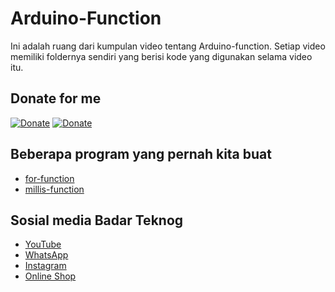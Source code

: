 # Arduino-Function 
Ini adalah ruang dari kumpulan video tentang Arduino-function. Setiap video memiliki foldernya sendiri yang berisi kode yang digunakan selama video itu.

## Donate for me 

[![Donate](https://img.shields.io/badge/Donate-Dana-green.svg)](https://link.dana.id/qr/dh6jn4w)
[![Donate](https://img.shields.io/badge/Donate-PayPal-green.svg)](https://paypal.me/BadarTeknog)

## Beberapa program yang pernah kita buat
- [for-function](https://github.com/BadarTeknog/Arduino-Function/tree/main/for-function)
- [millis-function](https://github.com/BadarTeknog/Arduino-Function/tree/main/millis-function)
## Sosial media Badar Teknog

- [YouTube](https://youtube.com/badarteknog)
- [WhatsApp](https://chat.whatsapp.com/I6U3KmrqnQfKv9JLi29ZmO)
- [Instagram](https://instagram.com/badarteknog)
- [Online Shop](https://shopee.co.id/badar_teknog)

